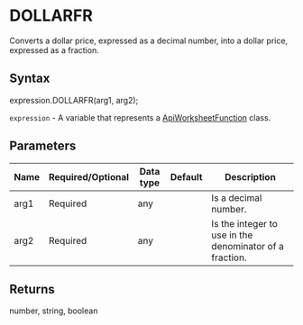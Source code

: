 # DOLLARFR

Converts a dollar price, expressed as a decimal number, into a dollar price, expressed as a fraction.

## Syntax

expression.DOLLARFR(arg1, arg2);

`expression` - A variable that represents a [ApiWorksheetFunction](../ApiWorksheetFunction.md) class.

## Parameters

| **Name** | **Required/Optional** | **Data type** | **Default** | **Description** |
| ------------- | ------------- | ------------- | ------------- | ------------- |
| arg1 | Required | any |  | Is a decimal number. |
| arg2 | Required | any |  | Is the integer to use in the denominator of a fraction. |

## Returns

number, string, boolean